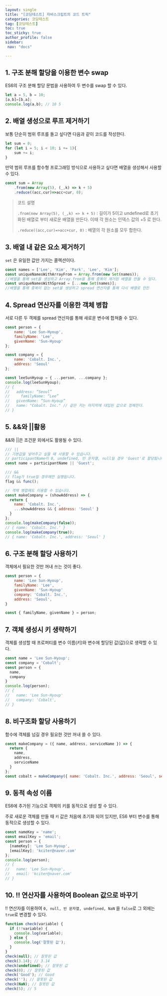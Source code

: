 ```yaml
---
layout: single
title: "[코딩테스트] 자바스크립트의 코드 트릭"
categories: 코딩테스트
tag: [코딩테스트]
toc: true
toc_sticky: true
author_profile: false
sidebar:
 nav: "docs"

---
```


## 1. 구조 분해 할당을 이용한 변수 swap

ES6의 구조 분해 할당 문법을 사용하여 두 변수를 swap 할 수 있다.

```js
let a = 5, b = 10;
[a,b]=[b,a];
console.log(a,b); // 10 5 
```

## 2. 배열 생성으로 루프 제거하기

보통 단순히 범위 루프를 돌고 싶다면 다음과 같이 코드를 작성한다.

```js
let sum = 0;
for (let i = 5; i < 10; i += 1){
    sum += i;
}
```

만약 범위 루프를 함수형 프로그래밍 방식으로 사용하고 싶다면 배열을 생성해서 사용할 수 있다.

```js
const sum = Array
    .from(new Array(5), (_,k) => k + 5)
    .reduce((acc,cur)=>acc+cur, 0);
```

> 코드 설명
> 
>  `.from(new Array(5), (_,k) => k + 5)` : 길이가 5이고 undefined로 초기화된 배열로 부터 새로운 배열을 만든다. 이때 각 원소는 인덱스 값의 +5 로 한다. 
> 
> `.reduce((acc,cur)=>acc+cur, 0)` : 배열의 각 원소를 모두 합한다.  

## 3. 배열 내 같은 요소 제거하기

`set` 은 유일한 값만 가지는 콜렉션이다.

```js
const names = ['Lee', 'Kim', 'Park', 'Lee', 'Kim'];
const uniqueNamesWithArrayFrom = Array.from(new Set(names));
//배열을 통해 set을 생성하고 Array.from을 통해 중복이 제거된 배열을 만들 수 있다.
const uniqueNamesWithSpread = [...new Set(names)];
//배열을 통해 중복이 없는 set을 생성하고 spread 연산자를 통해 다시 배열로 만든
```

## 4. Spread 연산자를 이용한 객체 병합

서로 다른 두 객체를 spread 연산자를 통해 새로운 변수에 합쳐줄 수 있다.

```js
const person = {
    name: 'Lee Sun-Hyoup',
    familyName: 'Lee',
    givenName: 'Sun-Hyoup'
};

const company = {
    name: 'Cobalt. Inc.',
    address: 'Seoul'
};

const leeSunHyoup = { ...person, ...company };
console.log(leeSunHyoup);
// {
//   address: “Seoul”
//     familyName: “Lee”
//   givenName: “Sun-Hyoup”
//   name: "Cobalt. Inc." // 같은 키는 마지막에 대입된 값으로 정해진다.
// }
```

## 5. &&와 \|\|활용

&&와 \|\|은 조건문 외에서도 활용될 수 있다. 

```js
/// ||
// 기본값을 넣어주고 싶을 때 사용할 수 있습니다.
// participantName이 0, undefined, 빈 문자열, null일 경우 'Guest'로 할당됩니다.
const name = participantName || 'Guest';

/// &&
// flag가 true일 경우에만 실행됩니다.
flag && func();

// 객체 병합에도 이용할 수 있습니다.
const makeCompany = (showAddress) => {
  return {
    name: 'Cobalt. Inc.',
    ...showAddress && { address: 'Seoul' }
  }
};
console.log(makeCompany(false));
// { name: 'Cobalt. Inc.' }
console.log(makeCompany(true));
// { name: 'Cobalt. Inc.', address: 'Seoul' }
```

## 6. 구조 분해 할당 사용하기

객체에서 필요한 것만 꺼내 쓰는 것이 좋다.

```js
const person = {
    name: 'Lee Sun-Hyoup',
    familyName: 'Lee',
    givenName: 'Sun-Hyoup'
    company: 'Cobalt. Inc.',
    address: 'Seoul',
}

const { familyName, givenName } = person;
```

## 7. 객체 생성시 키 생략하기

객체를 생성할 때 프로퍼티를 변수 이름(키)와 변수에 할당된 값(값)으로 생략할 수 있다.

```js
const name = 'Lee Sun-Hyoup';
const company = 'Cobalt';
const person = {
  name,
  company
}
console.log(person);
// {
//   name: 'Lee Sun-Hyoup'
//   company: 'Cobalt',
// }
```

## 8. 비구조화 할당 사용하기

함수에 객체를 넘길 경우 필요한 것만 꺼내 쓸 수 있다.

```js
const makeCompany = ({ name, address, serviceName }) => {
  return {
    name,
    address,
    serviceName
  }
};
const cobalt = makeCompany({ name: 'Cobalt. Inc.', address: 'Seoul', serviceName: 'Present' });
```

## 9. 동적 속성 이름

ES6에 추가된 기능으로 객체의 키를 동적으로 생성 할 수 있다.

주로 새로운 객체를 만들 때 `키` 값은 처음에 초기화 되어 있지만, ES6 부터 변수를 통해 동적으로 생성할 수 있다. 

```js
const nameKey = 'name';
const emailKey = 'email';
const person = {
  [nameKey]: 'Lee Sun-Hyoup',
  [emailKey]: 'kciter@naver.com'
};
console.log(person);
// {
//   name: 'Lee Sun-Hyoup',
//   email: 'kciter@naver.com'
// }
```

## 10. !! 연산자를 사용하여 Boolean 값으로 바꾸기

!! 연산자를 이용하여 `0, null, 빈 문자열, undefined, NaN` 을 `false`로 그 외에는 `true`로 변경할 수 있다.

```js
function check(variable) {
  if (!!variable) {
    console.log(variable);
  } else {
    console.log('잘못된 값');
  }
}
check(null); // 잘못된 값
check(3.14); // 3.14
check(undefined); // 잘못된 값
check(0); // 잘못된 값
check('Good'); // Good
check(''); // 잘못된 값
check(NaN); // 잘못된 값
check(5); // 5
```
